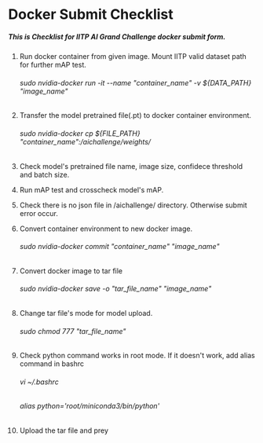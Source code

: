 # Docker Submit Checklist

##### This is Checklist for IITP AI Grand Challenge docker submit form.

1. Run docker container from given image. Mount IITP valid dataset path for further mAP test.

	###### sudo nvidia-docker run -it --name "container_name" -v ${DATA_PATH} "image_name"

2. Transfer the model pretrained file(.pt) to docker container environment. 

	###### sudo nvidia-docker cp ${FILE_PATH} "container_name":/aichallenge/weights/

3. Check model's pretrained file name, image size, confidece threshold and batch size.

4. Run mAP test and crosscheck model's mAP.

5. Check there is no json file in /aichallenge/ directory. Otherwise submit error occur.

6. Convert container environment to new docker image.

	###### sudo nvidia-docker commit "container_name" "image_name"
	
7. Convert docker image to tar file

	###### sudo nvidia-docker save -o "tar_file_name" "image_name"
	
8. Change tar file's mode for model upload.

	###### sudo chmod 777 "tar_file_name"
	
9. Check python command works in root mode. If it doesn't work, add alias command in bashrc

	###### vi ~/.bashrc
	###### alias python='root/miniconda3/bin/python'
	
10. Upload the tar file and prey
	
	



